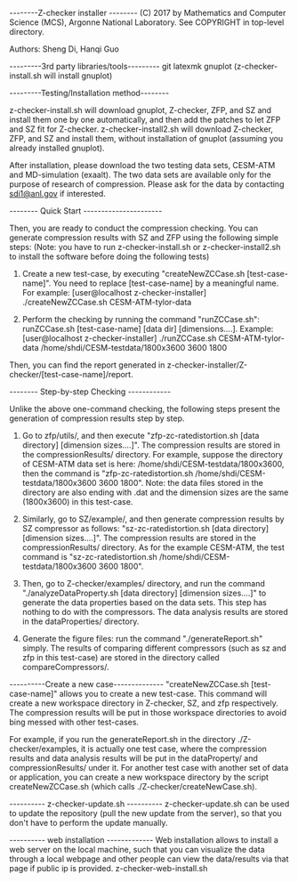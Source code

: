 --------Z-checker installer --------
 (C) 2017 by Mathematics and Computer Science (MCS), Argonne National Laboratory.
       See COPYRIGHT in top-level directory.

Authors: Sheng Di, Hanqi Guo

---------3rd party libraries/tools---------
git
latexmk
gnuplot (z-checker-install.sh will install gnuplot)

---------Testing/Installation method--------

z-checker-install.sh will download gnuplot, Z-checker, ZFP, and SZ and install them one by one automatically, and then add the patches to let ZFP and SZ fit for Z-checker.
z-checker-install2.sh will download Z-checker, ZFP, and SZ and install them, without installation of gnuplot (assuming you already installed gnuplot).

After installation, please download the two testing data sets, CESM-ATM and MD-simulation (exaalt). The two data sets are available only for the purpose of research of compression. Please ask for the data by contacting sdi1@anl.gov if interested.

-------- Quick Start ----------------------

Then, you are ready to conduct the compression checking.
You can generate compression results with SZ and ZFP using the following simple steps: 
(Note: you have to run z-checker-install.sh or z-checker-install2.sh to install the software before doing the following tests)

1. Create a new test-case, by executing "createNewZCCase.sh [test-case-name]". You need to replace [test-case-name] by a meaningful name.
For example:
[user@localhost z-checker-installer] ./createNewZCCase.sh CESM-ATM-tylor-data

2. Perform the checking by running the command "runZCCase.sh": runZCCase.sh [test-case-name] [data dir] [dimensions....].
Example:
[user@localhost z-checker-installer] ./runZCCase.sh CESM-ATM-tylor-data /home/shdi/CESM-testdata/1800x3600 3600 1800

Then, you can find the report generated in z-checker-installer/Z-checker/[test-case-name]/report.

-------- Step-by-step Checking ------------

Unlike the above one-command checking, the following steps present the generation of compression results step by step.

1. Go to zfp/utils/, and then execute "zfp-zc-ratedistortion.sh [data directory] [dimension sizes....]". The compression results are stored in the compressionResults/ directory.
	For example, suppose the directory of CESM-ATM data set is here: /home/shdi/CESM-testdata/1800x3600, then the command is "zfp-zc-ratedistortion.sh /home/shdi/CESM-testdata/1800x3600 3600 1800". Note: the data files stored in the directory are also ending with .dat and the dimension sizes are the same (1800x3600) in this test-case.

2. Similarly, go to SZ/example/, and then generate compression results by SZ compressor as follows: "sz-zc-ratedistortion.sh [data directory] [dimension sizes....]". The compression results are stored in the compressionResults/ directory.
	As for the example CESM-ATM, the test command is "sz-zc-ratedistortion.sh /home/shdi/CESM-testdata/1800x3600 3600 1800".

3. Then, go to Z-checker/examples/ directory, and run the command "./analyzeDataProperty.sh [data directory] [dimension sizes....]" to generate the data properties based on the data sets. This step has nothing to do with the compressors. The data analysis results are stored in the dataProperties/ directory. 

4. Generate the figure files: run the command "./generateReport.sh" simply. The results of comparing different compressors (such as sz and zfp in this test-case) are stored in the directory called compareCompressors/.

----------Create a new case--------------
"createNewZCCase.sh [test-case-name]" allows you to create a new test-case.  This command will create a new workspace directory in Z-checker, SZ, and zfp respectively. The compression results will be put in those workspace directories to avoid bing messed with other test-cases.

For example, if you run the generateReport.sh in the directory ./Z-checker/examples, it is actually one test case, where the compression results and data analysis results will be put in the dataProperty/ and compressionResults/ under it.
For another test case with another set of data or application, you can create a new workspace directory by the script createNewZCCase.sh (which calls ./Z-checker/createNewCase.sh).

---------- z-checker-update.sh ----------
z-checker-update.sh can be used to update the repository (pull the new update from the server), so that you don't have to perform the update manually.

---------- web installation -------------
Web installation allows to install a web server on the local machine, such that you can visualize the data through a local webpage and other people can view the data/results via that page if public ip is provided. 
z-checker-web-install.sh
